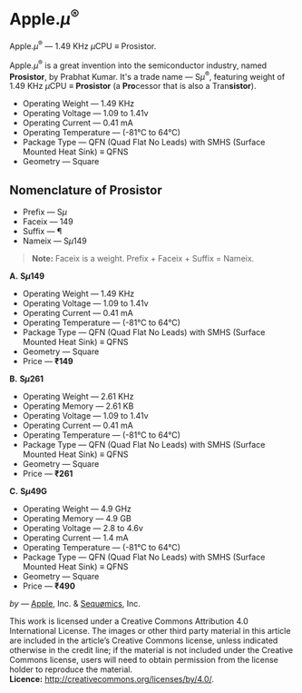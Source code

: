 # Apple.<i>μ</i><sup>®</sup>
Apple.<i>μ</i><sup>®</sup> — 1.49 KHz <i>μ</i>CPU <b>≡</b> Prosistor.

Apple.<i>μ</i><sup>®</sup> is a great invention into the semiconductor industry, named <b>Prosistor</b>, by Prabhat Kumar. It's a trade name — S<i>μ</i><sup>®</sup>, featuring weight of 1.49 KHz <i>μ</i>CPU <b>≡</b> <b>Prosistor</b> (a <b>Pro</b>cessor that is also a Tran<b>sistor</b>).
- Operating Weight — 1.49 KHz
- Operating Voltage — 1.09 to 1.41v
- Operating Current — 0.41 mA
- Operating Temperature — (-81°C to 64°C)
- Package Type — QFN (Quad Flat No Leads) with SMHS (Surface Mounted Heat Sink) <b>≡</b> QFNS
- Geometry — Square

## Nomenclature of Prosistor
- Prefix — S<i>μ</i>
- Faceix — 149
- Suffix — ¶
- Nameix — S<i>μ</i>149

> <b>Note:</b> Faceix is a weight. Prefix + Faceix + Suffix = Nameix.

<b>A.</b> <b>S<i>μ</i>149</b>

- Operating Weight — 1.49 KHz
- Operating Voltage — 1.09 to 1.41v
- Operating Current — 0.41 mA
- Operating Temperature — (-81°C to 64°C)
- Package Type — QFN (Quad Flat No Leads) with SMHS (Surface Mounted Heat Sink) <b>≡</b> QFNS
- Geometry — Square
- Price — <b>₹149</b>

<b>B.</b> <b>S<i>μ</i>261</b>

- Operating Weight — 2.61 KHz
- Operating Memory — 2.61 KB
- Operating Voltage — 1.09 to 1.41v
- Operating Current — 0.41 mA
- Operating Temperature — (-81°C to 64°C)
- Package Type — QFN (Quad Flat No Leads) with SMHS (Surface Mounted Heat Sink) <b>≡</b> QFNS
- Geometry — Square
- Price — <b>₹261</b>

<b>C.</b> <b>S<i>μ</i>49G</b>

- Operating Weight — 4.9 GHz
- Operating Memory — 4.9 GB
- Operating Voltage — 2.8 to 4.6v
- Operating Current — 1.4 mA
- Operating Temperature — (-81°C to 64°C)
- Package Type — QFN (Quad Flat No Leads) with SMHS (Surface Mounted Heat Sink) <b>≡</b> QFNS
- Geometry — Square
- Price — <b>₹490</b>

<i>by</i> — [Apple](https://www.apple.com/), Inc. &amp; [Sequømics](http://sequomics.com/), Inc.

This work is licensed under a Creative Commons Attribution 4.0 International License. The images or other third party material in this article are included in the article’s Creative Commons license, unless indicated otherwise in the credit line; if the material is not included under the Creative Commons license, users will need to obtain permission from the license holder to reproduce the material.</i></br><b>Licence:</b> http://creativecommons.org/licenses/by/4.0/.
